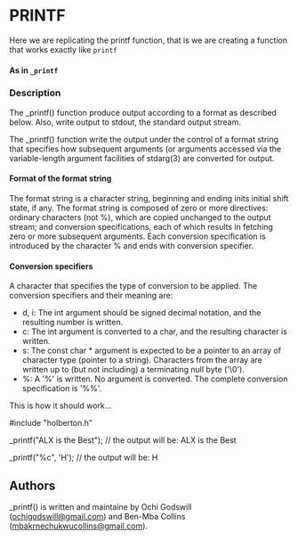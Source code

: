 # PRINTF

Here we are replicating the printf function, that is we are creating a function  that works exactly like `printf`
#### As in `_printf`

### Description
The _printf() function produce output according to a format as described below. Also, write output to stdout, the standard output stream.

The _printf() function write the output under the control of a format string that specifies how subsequent arguments (or arguments accessed via the variable-length argument facilities of stdarg(3) are converted for output.

#### Format of the format string
The format string is a character string, beginning and ending inits initial shift state, if any. The format string is composed of zero or more directives: ordinary characters (not %), which are copied unchanged to the output stream; and conversion specifications, each of which results in fetching zero or more subsequent arguments. Each conversion specification is introduced by the character % and ends with conversion specifier.

#### Conversion specifiers
A character that specifies the type of conversion to be applied. The conversion specifiers and their meaning are:

* d, i: The int argument should be signed decimal notation, and the resulting number is written.
* c: The int argument is converted to a char, and the resulting character is written.
* s: The const char * argument is expected to be a pointer to an array of character type (pointer to a string). Characters from the array are written up to (but not including) a terminating null byte ('\0').
* %: A '%' is written. No argument is converted. The complete conversion specification is '%%'.

This is how it should work...

#include "holberton.h"

_printf("ALX is the Best"); // the output will be: ALX is the Best

_printf("%c", 'H'); // the output will be: H

## Authors
_printf() is written and maintaine by Ochi Godswill (ochigodswill@gmail.com) and Ben-Mba Collins (mbakrnechukwucollins@gmail.com).

